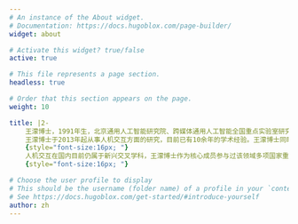 ```yaml
---
# An instance of the About widget.
# Documentation: https://docs.hugoblox.com/page-builder/
widget: about

# Activate this widget? true/false
active: true

# This file represents a page section.
headless: true

# Order that this section appears on the page.
weight: 10

title: |2-
    王濛博士，1991年生，北京通用人工智能研究院、跨媒体通用人工智能全国重点实验室研究员（副高），通计划联培博导，清华大学水木学者（2019-2021），CCF高级会员，CCF人机交互专委会执行委员，IEEE\ACM专业会员，ACM SIGCHI GMTA获奖者（2024），清华大学优秀博士毕业生（2019），北京市优秀毕业生（2019）。
    王濛博士于2013年起从事人机交互方面的研究，目前已有10余年的学术经验。王濛博士同时拥有清华大学工学、文学及艺术学学位，藉由机械、电子、设计、计算机等多个学科交叉的教育与科研经历，他带领团队设计并打造了一系列创新的交互工具、装置与机器人系统，应用于未来生活、未来娱乐以及未来教育等诸多领域。作为国内最早一批在实体交互、机器人交互方向开展研究的学者，他作为主要作者在国际一流会议与期刊上发表了20余篇高水平论文，领域涵盖人机交互（ACM TEI，ACM UIST，IEEE RO-MAN）、计算机（IEEE TCSS， Nature Machine Intelligence）、机器人（IEEE ICRA，IEEE IROS, IEEE RA-L）、艺术设计（MIT Leonardo）等，并长期担任IEEE RO-MAN的Associate Editor。
    {style="font-size:16px; "}
    人机交互在国内目前仍属于新兴交叉学科，王濛博士作为核心成员参与过该领域多项国家重点研发计划、国家自然科学基金等重点项目，并独立主持了一项博士后科学基金面上项目，以及多项全国重点实验室自研项目。有多篇文章亦发表于《计算机辅助设计与图形学学报》《中国科学：信息科学》等国内核心期刊，以及一部学术专著《模块化实物用户界面设计》于清华大学出版社出版。王濛博士在模块化、可重构系统的设计开发上有丰富的经验，于物联网、交互设备、机器人等领域获得了10余项国家发明专利授权，并受邀应用于清华、北大、港科大（广州）等高校的创新课程设计中。学术之外，他也是果壳的一名科普专栏作者，以及业余的乐高建造师。
    {style="font-size:16px; "}

# Choose the user profile to display
# This should be the username (folder name) of a profile in your `content/authors/` folder.
# See https://docs.hugoblox.com/get-started/#introduce-yourself
author: zh
---
```

